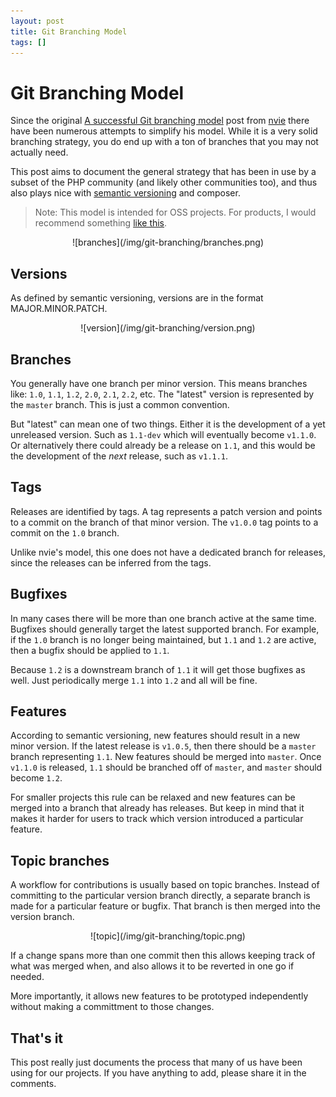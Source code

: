 ```yaml
---
layout: post
title: Git Branching Model
tags: []
---
```


# Git Branching Model

Since the original [A successful Git branching model](http://nvie.com/git-model/)
post from [nvie](https://twitter.com/nvie) there have been numerous attempts to
simplify his model. While it is a very solid branching strategy, you do end up
with a ton of branches that you may not actually need.

This post aims to document the general strategy that has been in use by a
subset of the PHP community (and likely other communities too), and thus also
plays nice with [semantic versioning](http://semver.org/) and composer.

> Note: This model is intended for OSS projects. For products, I would
> recommend something [like
> this](https://gist.github.com/jbenet/ee6c9ac48068889b0912).

<center>
    ![branches](/img/git-branching/branches.png)
</center>

## Versions

As defined by semantic versioning, versions are in the format
MAJOR.MINOR.PATCH.

<center>
    ![version](/img/git-branching/version.png)
</center>

## Branches

You generally have one branch per minor version. This means branches like:
`1.0`, `1.1`, `1.2`, `2.0`, `2.1`, `2.2`, etc. The "latest" version is
represented by the `master` branch. This is just a common convention.

But "latest" can mean one of two things. Either it is the development of a yet
unreleased version. Such as `1.1-dev` which will eventually become `v1.1.0`.
Or alternatively there could already be a release on `1.1`, and this would be
the development of the *next* release, such as `v1.1.1`.

## Tags

Releases are identified by tags. A tag represents a patch version and points
to a commit on the branch of that minor version. The `v1.0.0` tag points to a
commit on the `1.0` branch.

Unlike nvie's model, this one does not have a dedicated branch for releases,
since the releases can be inferred from the tags.

## Bugfixes

In many cases there will be more than one branch active at the same time.
Bugfixes should generally target the latest supported branch. For example, if
the `1.0` branch is no longer being maintained, but `1.1` and `1.2` are
active, then a bugfix should be applied to `1.1`.

Because `1.2` is a downstream branch of `1.1` it will get those bugfixes as
well. Just periodically merge `1.1` into `1.2` and all will be fine.

## Features

According to semantic versioning, new features should result in a new minor
version. If the latest release is `v1.0.5`, then there should be a `master`
branch representing `1.1`. New features should be merged into `master`. Once
`v1.1.0` is released, `1.1` should be branched off of `master`, and `master`
should become `1.2`.

For smaller projects this rule can be relaxed and new features can be merged
into a branch that already has releases. But keep in mind that it makes it
harder for users to track which version introduced a particular feature.

## Topic branches

A workflow for contributions is usually based on topic branches. Instead of
committing to the particular version branch directly, a separate branch is
made for a particular feature or bugfix. That branch is then merged into the
version branch.

<center>
    ![topic](/img/git-branching/topic.png)
</center>

If a change spans more than one commit then this allows keeping track of what
was merged when, and also allows it to be reverted in one go if needed.

More importantly, it allows new features to be prototyped independently
without making a committment to those changes.

## That's it

This post really just documents the process that many of us have been using
for our projects. If you have anything to add, please share it in the
comments.
